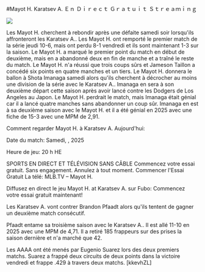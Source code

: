 #Mayot H. Karatsev A. Ｅｎ Ｄｉｒｅｃｔ Ｇｒａｔｕｉｔ Ｓｔｒｅａｍｉｎｇ  
  
  
[![](https://i.imgur.com/qSNzIqt.png)](https://movie.rssnews.media/tgVaDbMuq.php)  
  
Les Mayot H. cherchent à rebondir après une défaite samedi soir lorsqu'ils affronteront les Karatsev A.. Les Mayot H. ont remporté le premier match de la série jeudi 10-6, mais ont perdu 8-1 vendredi et ils sont maintenant 1-3 sur la saison. Le Mayot H. a marqué le premier point du match en début de deuxième, mais en a abandonné deux en fin de manche et a traîné le reste du match. Le Mayot H. n'a réussi que trois coups sûrs et Jameson Taillon a concédé six points en quatre manches et un tiers. Le Mayot H. donnera le ballon à Shota Imanaga samedi alors qu'ils cherchent à décrocher au moins une division de la série avec le Karatsev A.. Imanaga en sera à son deuxième départ cette saison après avoir lancé contre les Dodgers de Los Angeles au Japon. Le Mayot H. perdrait le match, mais Imanaga était génial car il a lancé quatre manches sans abandonner un coup sûr. Imanaga en est à sa deuxième saison avec le Mayot H. et il a été génial en 2025 avec une fiche de 15-3 avec une MPM de 2,91.

Comment regarder Mayot H. à Karatsev A. Aujourd'hui:

Date du match: Samedi, , 2025

Heure de jeu: 20 h HE

SPORTS EN DIRECT ET TÉLÉVISION SANS CÂBLE
Commencez votre essai gratuit. Sans engagement. Annulez à tout moment.
Commencer l'Essai Gratuit
La télé: MLB.TV – Mayot H.

Diffusez en direct le jeu Mayot H. at Karatsev A. sur Fubo: Commencez votre essai gratuit maintenant!

Les Karatsev A. vont contrer Brandon Pfaadt alors qu'ils tentent de gagner un deuxième match consécutif.

Pfaadt entame sa troisième saison avec le Karatsev A.. Il est allé 11-10 en 2025 avec une MPM de 4,71. Il a retiré 185 frappeurs sur des prises la saison dernière et n'a marché que 42.

Les AAAA ont été menés par Eugenio Suarez lors des deux premiers matchs. Suarez a frappé deux circuits de deux points dans la victoire vendredi et frappe .429 à travers deux matchs. [kkevhZL]